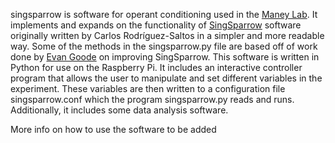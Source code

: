 singsparrow is software for operant conditioning used in the [Maney Lab](https://www.birdbrainlab.org). It implements and expands on the functionality of [SingSparrow](https://github.com/crodriguez-saltos/SingSparrow) software originally written by Carlos Rodríguez-Saltos in a simpler and more readable way. Some of the methods in the singsparrow.py file are based off of work done by [Evan Goode](https://github.com/evan-goode/singsparrow-ii) on improving SingSparrow. This software is written in Python for use on the Raspberry Pi. It includes an interactive controller program that allows the user to manipulate and set different variables in the experiment. These variables are then written to a configuration file singsparrow.conf which the program singsparrow.py reads and runs. Additionally, it includes some data analysis software.

More info on how to use the software to be added
